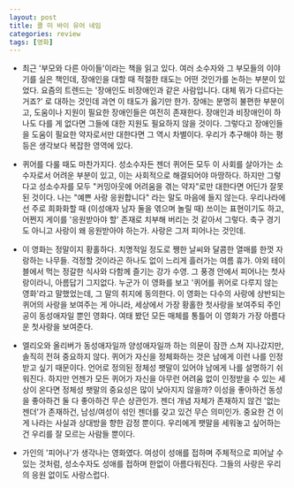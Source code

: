```yaml
---
layout: post
title: 콜 미 바이 유어 네임
categories: review
tags: [영화]
---
```


- 최근 '부모와 다른 아이들'이라는 책을 읽고 있다. 여러 소수자와 그 부모들의 이야기를 실은 책인데, 장애인을 대할 때 적절한 태도는 어떤 것인가를 논하는 부분이 있었다. 요즘의 트렌드는 '장애인도 비장애인과 같은 사람입니다. 대체 뭐가 다르다는 거죠?' 로 대하는 것인데 과연 이 태도가 옳기만 한가. 장애는 분명히 불편한 부분이고, 도움이나 지원이 필요한 장애인들은 여전히 존재한다. 장애인과 비장애인이 하나도 다를 게 없다면 그들에 대한 지원도 필요하지 않을 것이다. 그렇다고 장애인들을 도움이 필요한 약자로서만 대한다면 그 역시 차별이다. 우리가 추구해야 하는 평등은 생각보다 복잡한 영역에 있다.

- 퀴어를 다룰 때도 마찬가지다. 성소수자든 젠더 퀴어든 모두 이 사회를 살아가는 소수자로서 어려운 부분이 있고, 이는 사회적으로 해결되어야 마땅하다. 하지만 그렇다고 성소수자를 모두 "커밍아웃에 어려움을 겪는 약자"로만 대한다면 어딘가 잘못된 것이다. 나는 "예쁜 사랑 응원합니다" 라는 말도 마음에 들지 않는다. 우리나라에선 주로 희화화할 때 (이성애자 남자 둘을 엮으며 놀릴 때) 쓰이는 표현이기도 하고, 어쩐지 게이를 '응원받아야 할' 존재로 치부해 버리는 것 같아서 그렇다. 축구 경기도 아니고 사랑이 왜 응원받아야 하는가. 사랑은 그저 피어나는 것인데.

- 이 영화는 정말이지 황홀하다. 치명적일 정도로 쨍한 날씨와 달콤한 열매를 한껏 자랑하는 나무들. 걱정할 것이라곤 하나도 없이 느리게 흘러가는 여름 휴가. 야외 테이블에서 먹는 정갈한 식사와 다함께 즐기는 강가 수영. 그 풍경 안에서 피어나는 첫사랑이라니, 아름답기 그지없다. 누군가 이 영화를 보고 '퀴어를 퀴어로 다루지 않는 영화'라고 말했었는데, 그 말의 취지에 동의한다. 이 영화는 다수의 사랑에 상반되는 퀴어의 사랑을 보여주는 게 아니라, 세상에서 가장 황홀한 첫사랑을 보여주되 주인공이 동성애자일 뿐인 영화다. 여태 봤던 모든 매체를 통틀어 이 영화가 가장 아름다운 첫사랑을 보여준다. 

- 엘리오와 올리버가 동성애자일까 양성애자일까 하는 의문이 잠깐 스쳐 지나갔지만, 솔직히 전혀 중요하지 않다. 퀴어가 자신을 정체화하는 것은 남에게 이런 나를 인정받고 싶기 때문이다. 언어로 정의된 정체성 팻말이 있어야 남에게 나를 설명하기 쉬워진다. 하지만 언젠가 모든 퀴어가 자신을 아무런 어려움 없이 인정받을 수 있는 세상이 온다면 정체성 팻말의 중요성은 많이 낮아지지 않을까? 이성을 좋아하건 동성을 좋아하건 둘 다 좋아하건 무슨 상관인가. 젠더 개념 자체가 존재하지 않건 '없는 젠더'가 존재하건, 남성/여성이 섞인 젠더를 갖고 있건 무슨 의미인가. 중요한 건 이게 나라는 사실과 상대방을 향한 감정 뿐이다. 우리에게 팻말을 세워놓고 싶어하는 건 우리를 잘 모르는 사람들 뿐이다.

- 가인의 '피어나'가 생각나는 영화였다. 여성이 성애를 접하며 주체적으로 피어날 수 있는 것처럼, 성소수자도 성애를 접하며 한없이 아름다워진다. 그들의 사랑은 우리의 응원 없이도 사랑스럽다.